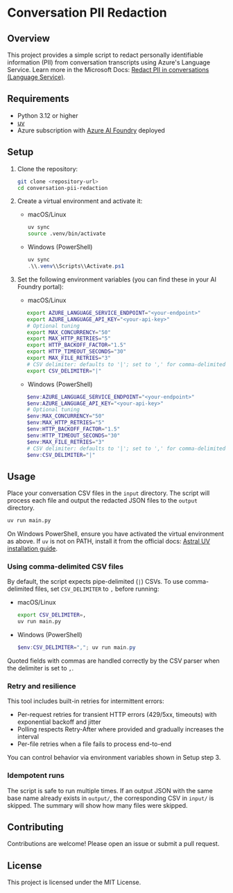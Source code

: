 # Conversation PII Redaction

## Overview

This project provides a simple script to redact personally identifiable information (PII) from conversation transcripts using Azure's Language Service. Learn more in the Microsoft Docs: [Redact PII in conversations (Language Service)](https://learn.microsoft.com/en-us/azure/ai-services/language-service/personally-identifiable-information/how-to/redact-conversation-pii?tabs=rest-api).

## Requirements

- Python 3.12 or higher
- [uv](https://docs.astral.sh/uv/)
- Azure subscription with [Azure AI Foundry](https://learn.microsoft.com/en-us/azure/ai-foundry/what-is-azure-ai-foundry) deployed

## Setup

1. Clone the repository:

   ```bash
   git clone <repository-url>
   cd conversation-pii-redaction
   ```

2. Create a virtual environment and activate it:

    - macOS/Linux

       ```bash
       uv sync
       source .venv/bin/activate
       ```

    - Windows (PowerShell)

       ```powershell
       uv sync
       .\\.venv\\Scripts\\Activate.ps1
       ```

3. Set the following environment variables (you can find these in your AI Foundry portal):

    - macOS/Linux

   ```bash
      export AZURE_LANGUAGE_SERVICE_ENDPOINT="<your-endpoint>"
      export AZURE_LANGUAGE_API_KEY="<your-api-key>"
      # Optional tuning
      export MAX_CONCURRENCY="50"
      export MAX_HTTP_RETRIES="5"
      export HTTP_BACKOFF_FACTOR="1.5"
      export HTTP_TIMEOUT_SECONDS="30"
      export MAX_FILE_RETRIES="3"
      # CSV delimiter: defaults to '|'; set to ',' for comma-delimited files
      export CSV_DELIMITER="|"
   ```

    - Windows (PowerShell)

   ```powershell
      $env:AZURE_LANGUAGE_SERVICE_ENDPOINT="<your-endpoint>"
      $env:AZURE_LANGUAGE_API_KEY="<your-api-key>"
      # Optional tuning
      $env:MAX_CONCURRENCY="50"
      $env:MAX_HTTP_RETRIES="5"
      $env:HTTP_BACKOFF_FACTOR="1.5"
      $env:HTTP_TIMEOUT_SECONDS="30"
      $env:MAX_FILE_RETRIES="3"
      # CSV delimiter: defaults to '|'; set to ',' for comma-delimited files
      $env:CSV_DELIMITER="|"
   ```

## Usage

Place your conversation CSV files in the `input` directory. The script will process each file and output the redacted JSON files to the `output` directory.

```bash
uv run main.py
```

On Windows PowerShell, ensure you have activated the virtual environment as above. If `uv` is not on PATH, install it from the official docs: [Astral UV installation guide](https://docs.astral.sh/uv/).

### Using comma-delimited CSV files

By default, the script expects pipe-delimited (`|`) CSVs. To use comma-delimited files, set `CSV_DELIMITER` to `,` before running:

- macOS/Linux

   ```bash
   export CSV_DELIMITER=,
   uv run main.py
   ```

- Windows (PowerShell)

   ```powershell
   $env:CSV_DELIMITER=","; uv run main.py
   ```

Quoted fields with commas are handled correctly by the CSV parser when the delimiter is set to `,`.

### Retry and resilience

This tool includes built-in retries for intermittent errors:

- Per-request retries for transient HTTP errors (429/5xx, timeouts) with exponential backoff and jitter
- Polling respects Retry-After where provided and gradually increases the interval
- Per-file retries when a file fails to process end-to-end

You can control behavior via environment variables shown in Setup step 3.

### Idempotent runs

The script is safe to run multiple times. If an output JSON with the same base name already exists in `output/`, the corresponding CSV in `input/` is skipped. The summary will show how many files were skipped.

## Contributing

Contributions are welcome! Please open an issue or submit a pull request.

## License

This project is licensed under the MIT License.
